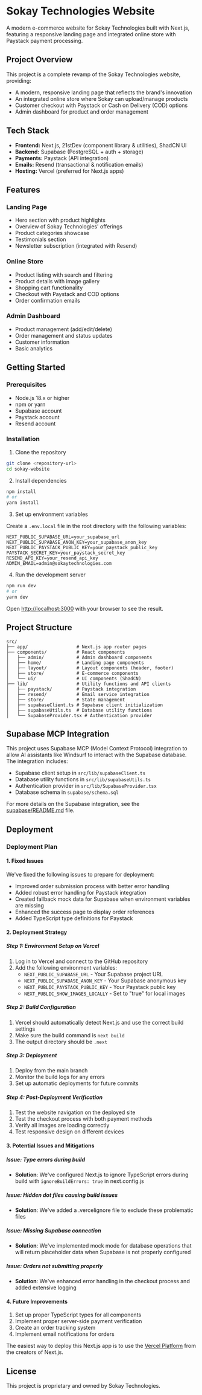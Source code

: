 # Sokay Technologies Website

A modern e-commerce website for Sokay Technologies built with Next.js, featuring a responsive landing page and integrated online store with Paystack payment processing.

## Project Overview

This project is a complete revamp of the Sokay Technologies website, providing:

- A modern, responsive landing page that reflects the brand's innovation
- An integrated online store where Sokay can upload/manage products
- Customer checkout with Paystack or Cash on Delivery (COD) options
- Admin dashboard for product and order management

## Tech Stack

- **Frontend:** Next.js, 21stDev (component library & utilities), ShadCN UI
- **Backend:** Supabase (PostgreSQL + auth + storage)
- **Payments:** Paystack (API integration)
- **Emails:** Resend (transactional & notification emails)
- **Hosting:** Vercel (preferred for Next.js apps)

## Features

### Landing Page
- Hero section with product highlights
- Overview of Sokay Technologies' offerings
- Product categories showcase
- Testimonials section
- Newsletter subscription (integrated with Resend)

### Online Store
- Product listing with search and filtering
- Product details with image gallery
- Shopping cart functionality
- Checkout with Paystack and COD options
- Order confirmation emails

### Admin Dashboard
- Product management (add/edit/delete)
- Order management and status updates
- Customer information
- Basic analytics

## Getting Started

### Prerequisites

- Node.js 18.x or higher
- npm or yarn
- Supabase account
- Paystack account
- Resend account

### Installation

1. Clone the repository

```bash
git clone <repository-url>
cd sokay-website
```

2. Install dependencies

```bash
npm install
# or
yarn install
```

3. Set up environment variables

Create a `.env.local` file in the root directory with the following variables:

```
NEXT_PUBLIC_SUPABASE_URL=your_supabase_url
NEXT_PUBLIC_SUPABASE_ANON_KEY=your_supabase_anon_key
NEXT_PUBLIC_PAYSTACK_PUBLIC_KEY=your_paystack_public_key
PAYSTACK_SECRET_KEY=your_paystack_secret_key
RESEND_API_KEY=your_resend_api_key
ADMIN_EMAIL=admin@sokaytechnologies.com
```

4. Run the development server

```bash
npm run dev
# or
yarn dev
```

Open [http://localhost:3000](http://localhost:3000) with your browser to see the result.

## Project Structure

```
src/
├── app/                  # Next.js app router pages
├── components/           # React components
│   ├── admin/            # Admin dashboard components
│   ├── home/             # Landing page components
│   ├── layout/           # Layout components (header, footer)
│   ├── store/            # E-commerce components
│   └── ui/               # UI components (ShadCN)
├── lib/                  # Utility functions and API clients
│   ├── paystack/         # Paystack integration
│   ├── resend/           # Email service integration
│   ├── store/            # State management
│   ├── supabaseClient.ts # Supabase client initialization
│   ├── supabaseUtils.ts  # Database utility functions
│   └── SupabaseProvider.tsx # Authentication provider
```

## Supabase MCP Integration

This project uses Supabase MCP (Model Context Protocol) integration to allow AI assistants like Windsurf to interact with the Supabase database. The integration includes:

- Supabase client setup in `src/lib/supabaseClient.ts`
- Database utility functions in `src/lib/supabaseUtils.ts`
- Authentication provider in `src/lib/SupabaseProvider.tsx`
- Database schema in `supabase/schema.sql`

For more details on the Supabase integration, see the [supabase/README.md](./supabase/README.md) file.

## Deployment

### Deployment Plan

#### 1. Fixed Issues

We've fixed the following issues to prepare for deployment:
- Improved order submission process with better error handling
- Added robust error handling for Paystack integration
- Created fallback mock data for Supabase when environment variables are missing
- Enhanced the success page to display order references
- Added TypeScript type definitions for Paystack

#### 2. Deployment Strategy

##### Step 1: Environment Setup on Vercel
1. Log in to Vercel and connect to the GitHub repository
2. Add the following environment variables:
   - `NEXT_PUBLIC_SUPABASE_URL` - Your Supabase project URL
   - `NEXT_PUBLIC_SUPABASE_ANON_KEY` - Your Supabase anonymous key
   - `NEXT_PUBLIC_PAYSTACK_PUBLIC_KEY` - Your Paystack public key
   - `NEXT_PUBLIC_SHOW_IMAGES_LOCALLY` - Set to "true" for local images

##### Step 2: Build Configuration
1. Vercel should automatically detect Next.js and use the correct build settings
2. Make sure the build command is `next build`
3. The output directory should be `.next`

##### Step 3: Deployment
1. Deploy from the main branch
2. Monitor the build logs for any errors
3. Set up automatic deployments for future commits

##### Step 4: Post-Deployment Verification
1. Test the website navigation on the deployed site
2. Test the checkout process with both payment methods
3. Verify all images are loading correctly
4. Test responsive design on different devices

#### 3. Potential Issues and Mitigations

##### Issue: Type errors during build
- **Solution**: We've configured Next.js to ignore TypeScript errors during build with `ignoreBuildErrors: true` in next.config.js

##### Issue: Hidden dot files causing build issues
- **Solution**: We've added a .vercelignore file to exclude these problematic files

##### Issue: Missing Supabase connection
- **Solution**: We've implemented mock mode for database operations that will return placeholder data when Supabase is not properly configured

##### Issue: Orders not submitting properly
- **Solution**: We've enhanced error handling in the checkout process and added extensive logging

#### 4. Future Improvements

1. Set up proper TypeScript types for all components
2. Implement proper server-side payment verification
3. Create an order tracking system
4. Implement email notifications for orders

The easiest way to deploy this Next.js app is to use the [Vercel Platform](https://vercel.com/new) from the creators of Next.js.

## License

This project is proprietary and owned by Sokay Technologies.
